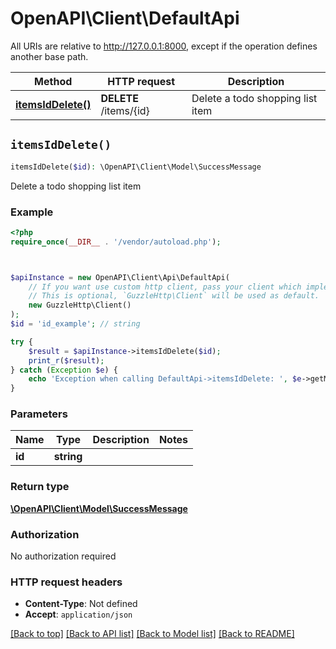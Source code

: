 # OpenAPI\Client\DefaultApi

All URIs are relative to http://127.0.0.1:8000, except if the operation defines another base path.

| Method | HTTP request | Description |
| ------------- | ------------- | ------------- |
| [**itemsIdDelete()**](DefaultApi.md#itemsIdDelete) | **DELETE** /items/{id} | Delete a todo shopping list item |


## `itemsIdDelete()`

```php
itemsIdDelete($id): \OpenAPI\Client\Model\SuccessMessage
```

Delete a todo shopping list item

### Example

```php
<?php
require_once(__DIR__ . '/vendor/autoload.php');



$apiInstance = new OpenAPI\Client\Api\DefaultApi(
    // If you want use custom http client, pass your client which implements `GuzzleHttp\ClientInterface`.
    // This is optional, `GuzzleHttp\Client` will be used as default.
    new GuzzleHttp\Client()
);
$id = 'id_example'; // string

try {
    $result = $apiInstance->itemsIdDelete($id);
    print_r($result);
} catch (Exception $e) {
    echo 'Exception when calling DefaultApi->itemsIdDelete: ', $e->getMessage(), PHP_EOL;
}
```

### Parameters

| Name | Type | Description  | Notes |
| ------------- | ------------- | ------------- | ------------- |
| **id** | **string**|  | |

### Return type

[**\OpenAPI\Client\Model\SuccessMessage**](../Model/SuccessMessage.md)

### Authorization

No authorization required

### HTTP request headers

- **Content-Type**: Not defined
- **Accept**: `application/json`

[[Back to top]](#) [[Back to API list]](../../README.md#endpoints)
[[Back to Model list]](../../README.md#models)
[[Back to README]](../../README.md)
